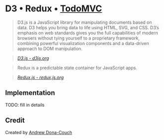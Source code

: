 # D3 • Redux • [TodoMVC](http://todomvc.com)

> D3.js is a JavaScript library for manipulating documents based on data. D3 helps you bring data to life using HTML, SVG, and CSS. D3’s emphasis on web standards gives you the full capabilities of modern browsers without tying yourself to a proprietary framework, combining powerful visualization components and a data-driven approach to DOM manipulation.

> _[D3.js - d3js.org](https://d3js.org/)_

> Redux is a predictable state container for JavaScript apps.

> _[Redux.js - redux.js.org](http://redux.js.org/)_


## Implementation

TODO: fill in details


## Credit

Created by [Andrew Dona-Couch](http://andrewcou.ch)
